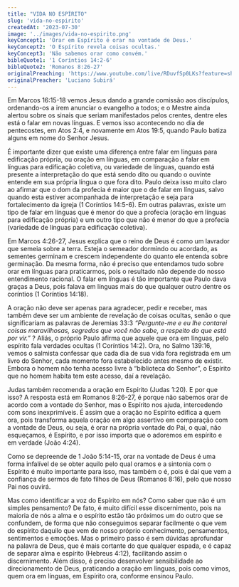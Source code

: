 ```yaml
---
title: "VIDA NO ESPÍRITO"
slug: 'vida-no-espirito'
createdAt: '2023-07-30'
image: '../images/vida-no-espirito.png'
keyConcept1: 'Orar em Espírito é orar na vontade de Deus.'
keyConcept2: 'O Espírito revela coisas ocultas.'
keyConcept3: 'Não sabemos orar como convém.'
bibleQuote1: '1 Coríntios 14:2-6'
bibleQuote2: 'Romanos 8:26-27'
originalPreaching: 'https://www.youtube.com/live/RDuvfSp0LKs?feature=share'
originalPreacher: 'Luciano Subirá'
---
```


Em Marcos 16:15-18 vemos Jesus dando a grande comissão aos discípulos, ordenando-os a irem anunciar o evangelho a todos; e o Mestre ainda alertou sobre os sinais que seriam manifestados pelos crentes, dentre eles está o falar em novas línguas. E vemos isso acontecendo no dia de pentecostes, em Atos 2:4, e novamente em Atos 19:5, quando Paulo batiza alguns em nome do Senhor Jesus.

É importante dizer que existe uma diferença entre <span>falar em línguas para edificação própria</span>, ou oração em línguas, em comparação a <span>falar em línguas para edificação coletiva</span>, ou variedade de línguas, quando está presente a interpretação do que está sendo dito ou quando o ouvinte entende em sua própria língua o que fora dito. Paulo deixa isso muito claro ao afirmar que o dom da profecia é maior que o de falar em línguas, <span>salvo</span> quando esta estiver acompanhada de interpretação e seja para fortalecimento da igreja (1 Coríntios 14:5-6). Em outras palavras, existe um tipo de falar em línguas que é menor do que a profecia (oração em línguas para edificação própria) e um outro tipo que não é menor do que a profecia (variedade de línguas para edificação coletiva).

Em Marcos 4:26-27, Jesus explica que o reino de Deus é como um lavrador que semeia sobre a terra. Esteja o semeador dormindo ou acordado, as sementes germinam e crescem <span>independente do quanto ele entenda sobre germinação</span>. Da mesma forma, não é preciso que entendamos tudo sobre orar em línguas para praticarmos, pois o resultado não depende do nosso entendimento racional. O falar em línguas é tão importante que Paulo dava graças a Deus, pois falava em línguas mais do que qualquer outro dentre os coríntios (1 Coríntios 14:18).

A oração não deve ser apenas para agradecer, pedir e receber, <span>mas também deve ser um ambiente de revelação de coisas ocultas</span>, senão o que significariam as palavras de Jeremias 33:3 _“Pergunte-me e eu lhe contarei coisas maravilhosas, segredos que você não sabe, a respeito do que está por vir.”_ ? Aliás, o próprio Paulo afirma que aquele que ora em línguas, <span>pelo espírito fala verdades ocultas</span> (1 Coríntios 14:2). Ora, no Salmo 139:16, vemos o salmista confessar que cada dia de sua vida fora registrada em um livro do Senhor, cada momento fora estabelecido antes mesmo de existir. Embora o homem não tenha acesso livre à “biblioteca do Senhor”, o Espírito que no homem habita tem este acesso, daí a revelação.

Judas também recomenda a oração em Espírito (Judas 1:20). E por que isso? A resposta está em Romanos 8:26-27, é porque <span>não sabemos orar de acordo com a vontade do Senhor</span>, mas o Espírito nos ajuda, intercedendo com sons inexprimíveis. É assim que a oração no Espírito edifica a quem ora, pois transforma aquela oração em algo assertivo em comparação com a vontade de Deus, ou seja, é orar na própria vontade do Pai, o qual, não esqueçamos, é Espírito, e por isso importa que o adoremos em espírito e em verdade (João 4:24). 

Como se depreende de 1 João 5:14-15, orar na vontade de Deus é uma forma infalível de se obter aquilo pelo qual oramos e a sintonia com o Espírito é muito importante para isso, mas também o é, pois é daí que vem a confiança de sermos de fato filhos de Deus (Romanos 8:16), pelo que nosso Pai nos ouvirá.

Mas como identificar a voz do Espírito em nós? Como saber que não é um simples pensamento? De fato, é muito difícil esse discernimento, pois na maioria de nós <span>a alma e o espírito estão tão próximos um do outro que se confundem</span>, de forma que não conseguimos separar facilmente o que vem do espírito daquilo que vem de nosso próprio conhecimento, pensamentos, sentimentos e emoções. Mas o primeiro passo é sem dúvidas aprofundar na palavra de Deus, que é mais cortante do que qualquer espada, e é capaz de separar alma e espírito (Hebreus 4:12), facilitando assim o discernimento. Além disso, é preciso desenvolver sensibilidade ao direcionamento de Deus, praticando a oração em línguas, pois como vimos, quem ora em línguas, em Espírito ora, conforme ensinou Paulo.
